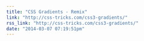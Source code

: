 ```yaml
---
title: "CSS Gradients - Remix"
link: "http://css-tricks.com/css3-gradients/"
rss_link: "http://css-tricks.com/css3-gradients/"
date: "2014-03-07 07:19:51pm"
---
```

